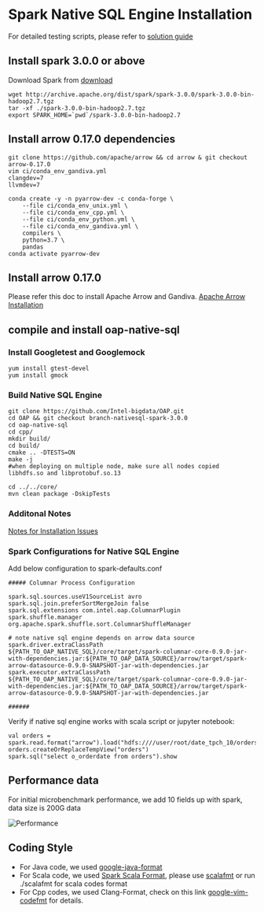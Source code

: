 # Spark Native SQL Engine Installation

For detailed testing scripts, please refer to [solution guide](https://github.com/Intel-bigdata/Solution_navigator/tree/master/nativesql)

## Install spark 3.0.0 or above

Download Spark from [download](https://spark.apache.org/downloads.html)

```
wget http://archive.apache.org/dist/spark/spark-3.0.0/spark-3.0.0-bin-hadoop2.7.tgz
tar -xf ./spark-3.0.0-bin-hadoop2.7.tgz
export SPARK_HOME=`pwd`/spark-3.0.0-bin-hadoop2.7
```

## Install arrow 0.17.0 dependencies

```
git clone https://github.com/apache/arrow && cd arrow & git checkout arrow-0.17.0
vim ci/conda_env_gandiva.yml 
clangdev=7
llvmdev=7

conda create -y -n pyarrow-dev -c conda-forge \
    --file ci/conda_env_unix.yml \
    --file ci/conda_env_cpp.yml \
    --file ci/conda_env_python.yml \
    --file ci/conda_env_gandiva.yml \
    compilers \
    python=3.7 \
    pandas
conda activate pyarrow-dev
```

## Install arrow 0.17.0

Please refer this doc to install Apache Arrow and Gandiva.
[Apache Arrow Installation](/oap-native-sql/resource/ApacheArrowInstallation.md)

## compile and install oap-native-sql

### Install Googletest and Googlemock

``` shell
yum install gtest-devel
yum install gmock
```

### Build Native SQL Engine

``` shell
git clone https://github.com/Intel-bigdata/OAP.git
cd OAP && git checkout branch-nativesql-spark-3.0.0
cd oap-native-sql
cd cpp/
mkdir build/
cd build/
cmake .. -DTESTS=ON
make -j
#when deploying on multiple node, make sure all nodes copied libhdfs.so and libprotobuf.so.13
```

``` shell
cd ../../core/
mvn clean package -DskipTests
```

### Additonal Notes
[Notes for Installation Issues](/oap-native-sql/resource/InstallationNotes.md)
  

### Spark Configurations for Native SQL Engine

Add below configuration to spark-defaults.conf

```
##### Columnar Process Configuration

spark.sql.sources.useV1SourceList avro
spark.sql.join.preferSortMergeJoin false
spark.sql.extensions com.intel.oap.ColumnarPlugin
spark.shuffle.manager org.apache.spark.shuffle.sort.ColumnarShuffleManager

# note native sql engine depends on arrow data source
spark.driver.extraClassPath ${PATH_TO_OAP_NATIVE_SQL}/core/target/spark-columnar-core-0.9.0-jar-with-dependencies.jar:${PATH_TO_OAP_DATA_SOURCE}/arrow/target/spark-arrow-datasource-0.9.0-SNAPSHOT-jar-with-dependencies.jar
spark.executor.extraClassPath ${PATH_TO_OAP_NATIVE_SQL}/core/target/spark-columnar-core-0.9.0-jar-with-dependencies.jar:${PATH_TO_OAP_DATA_SOURCE}/arrow/target/spark-arrow-datasource-0.9.0-SNAPSHOT-jar-with-dependencies.jar

######
```
Verify if native sql engine works with scala script or jupyter notebook:
```
val orders = spark.read.format("arrow").load("hdfs:////user/root/date_tpch_10/orders")
orders.createOrReplaceTempView("orders")
spark.sql("select o_orderdate from orders").show
```

## Performance data

For initial microbenchmark performance, we add 10 fields up with spark, data size is 200G data

![Performance](/oap-native-sql/resource/performance.png)

## Coding Style

* For Java code, we used [google-java-format](https://github.com/google/google-java-format)
* For Scala code, we used [Spark Scala Format](https://github.com/apache/spark/blob/master/dev/.scalafmt.conf), please use [scalafmt](https://github.com/scalameta/scalafmt) or run ./scalafmt for scala codes format
* For Cpp codes, we used Clang-Format, check on this link [google-vim-codefmt](https://github.com/google/vim-codefmt) for details.
